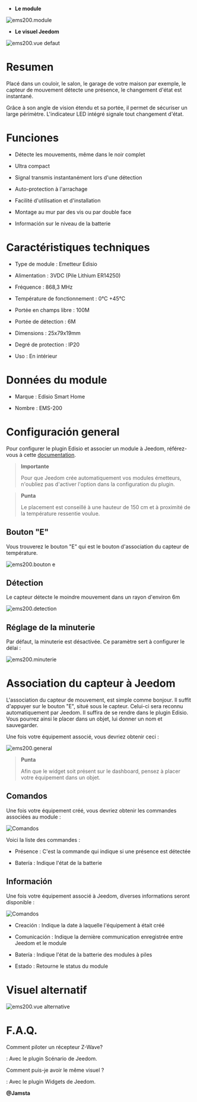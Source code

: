 -   **Le module**

![ems200.module](images/ems200/ems200.module.jpg)

-   **Le visuel Jeedom**

![ems200.vue defaut](images/ems200/ems200.vue-defaut.jpg)

Resumen 
======

Placé dans un couloir, le salon, le garage de votre maison par exemple,
le capteur de mouvement détecte une présence, le changement d'état est
instantané.

Grâce à son angle de vision étendu et sa portée, il permet de sécuriser
un large périmètre. L'indicateur LED intégré signale tout changement
d'état.

Funciones 
=========

-   Détecte les mouvements, même dans le noir complet

-   Ultra compact

-   Signal transmis instantanément lors d'une détection

-   Auto-protection à l'arrachage

-   Facilité d'utilisation et d'installation

-   Montage au mur par des vis ou par double face

-   Información sur le niveau de la batterie

Caractéristiques techniques 
===========================

-   Type de module : Emetteur Edisio

-   Alimentation : 3VDC (Pile Lithium ER14250)

-   Fréquence : 868,3 MHz

-   Température de fonctionnement : 0°C +45°C

-   Portée en champs libre : 100M

-   Portée de détection : 6M

-   Dimensions : 25x79x19mm

-   Degré de protection : IP20

-   Uso : En intérieur

Données du module 
=================

-   Marque : Edisio Smart Home

-   Nombre : EMS-200

Configuración general 
======================

Pour configurer le plugin Edisio et associer un module à Jeedom,
référez-vous à cette
[documentation](https://www.jeedom.fr/doc/documentation/plugins/edisio/fr_FR/edisio.html).

> **Importante**
>
> Pour que Jeedom crée automatiquement vos modules émetteurs, n'oubliez
> pas d'activer l'option dans la configuration du plugin.

> **Punta**
>
> Le placement est conseillé à une hauteur de 150 cm et à proximité de
> la température ressentie voulue.

Bouton "E" 
----------

Vous trouverez le bouton "E" qui est le bouton d'association du capteur
de température.

![ems200.bouton e](images/ems200/ems200.bouton-e.jpg)

Détection 
---------

Le capteur détecte le moindre mouvement dans un rayon d'environ 6m

![ems200.detection](images/ems200/ems200.detection.jpg)

Réglage de la minuterie 
-----------------------

Par défaut, la minuterie est désactivée. Ce paramètre sert à configurer
le délai :

![ems200.minuterie](images/ems200/ems200.minuterie.jpg)

Association du capteur à Jeedom 
===============================

L'association du capteur de mouvement, est simple comme bonjour. Il
suffit d'appuyer sur le bouton "E", situé sous le capteur. Celui-ci sera
reconnu automatiquement par Jeedom. Il suffira de se rendre dans le
plugin Edisio. Vous pourrez ainsi le placer dans un objet, lui donner un
nom et sauvegarder.

Une fois votre équipement associé, vous devriez obtenir ceci :

![ems200.general](images/ems200/ems200.general.jpg)

> **Punta**
>
> Afin que le widget soit présent sur le dashboard, pensez à placer
> votre équipement dans un objet.

Comandos 
---------

Une fois votre équipement créé, vous devriez obtenir les commandes
associées au module :

![Comandos](images/ems200/ems200.commande.jpg)

Voici la liste des commandes :

-   Présence : C'est la commande qui indique si une présence est
    détectée

-   Batería : Indique l'état de la batterie

Información 
------------

Une fois votre équipement associé à Jeedom, diverses informations seront
disponible :

![Comandos](images/ems200/ems200.informations.jpg)

-   Creación : Indique la date à laquelle l'équipement à était créé

-   Comunicación : Indique la dernière communication enregistrée entre
    Jeedom et le module

-   Batería : Indique l'état de la batterie des modules à piles

-   Estado : Retourne le status du module

Visuel alternatif 
=================

![ems200.vue alternative](images/ems200/ems200.vue-alternative.jpg)

F.A.Q. 
======

Comment piloter un récepteur Z-Wave?

:   Avec le plugin Scénario de Jeedom.

Comment puis-je avoir le même visuel ?

:   Avec le plugin Widgets de Jeedom.

**@Jamsta**
